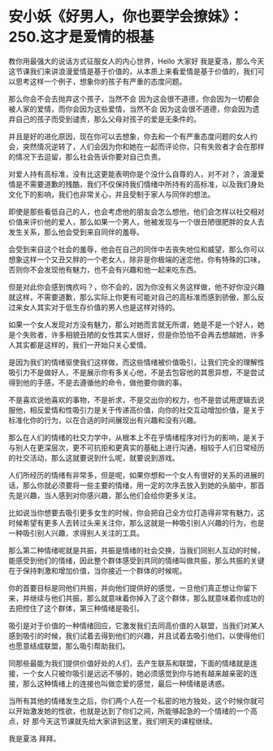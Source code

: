 # 安小妖《好男人，你也要学会撩妹》：250.这才是爱情的根基

教你用最强大的说话方式征服女人的内心世界，Hello 大家好 我是夏洛，那么今天这节课我们来讲浪漫爱情是基于价值的，从本质上来看爱情是基于价值的，我们可以思考这样一个例子，想象你的孩子有严重的态度问题。

那么你会不会去抛弃这个孩子，当然不会 因为这会很不道德，你会因为一切都会被人家的爱情，而你会因为这些爱情，当然不会 因为这会很不道德，你会因为遗弃自己的孩子而受到谴责，那么父母对孩子的爱是无条件的。

并且是好的进化原因，现在你可以去想象，你去和一个有严重态度问题的女人约会，突然情况逆转了，人们会因为你和她在一起而评论你，只有失败者才会在那样的情况下去逗留，那么社会告诉你要对自己负责。

对爱人持有高标准，没有比这更能表明你是个没什么自尊的人，对不对？，浪漫爱情是不需要道歉的残酷，我们不仅保持我们情绪中所持有的高标准，以及我们身处文化下的影响，我们也非常关心，并且受制于家人与同伴的想法。

即使是那些看低自己的人，也会考虑他的朋友会怎么想他，他们会怎样以社交相对价值来评价他的爱人，那么如果一个男人，他被发现与一个很丑陋很肥胖的女人去发生关系，那么他会受到来自同伴的羞辱。

会受到来自这个社会的羞辱，他会在自己的同伴中去丧失地位和威望，那么你可以想象这样一个又丑又胖的一个老女人，除非是你极端的迷恋他，你有特殊的口味，否则你不会发现他有魅力，也不会有兴趣和他一起来吃东西。

但是对此你会感到愧疚吗？，你不会的，因为你没有义务这样做，他不好你没兴趣就这样，不需要道歉，那么实际上你更有可能对自己的高标准而感到骄傲，那么反过来女人其实对于低生存价值的男人也是这样对待的。

如果一个女人发现对方没有魅力，那么对她而言就无所谓，她是不是一个好人，她是个失败者，许多相貌丑陋的女性其实人很好，但是你恐怕不会再去想越她，许多人其实都是这样的，我们一开始只关心爱情。

是因为我们的情绪驱使我们这样做，而这些情绪被价值吸引，让我们完全的理解性吸引力不是做好人，不是展示你有多关心他，不是去包容他的其思异想，不是尝试得到他的手感，不是去遵循他的命令，做他要你做的事。

不是喜欢说他喜欢的事物，不是祈求，不是交出你的权力，也不是尝试用逻辑去说服他，相反爱情和性吸引力是关于传递高价值，向你的社交互动增加价值，是关于标准化你的行为，以在合适的时间展现出有兴趣和没有兴趣。

那么在人们的情绪的社交力学中，从根本上不在乎情绪程序对行为的影响，是关于与别人在更深层次，更不可抗拒和更真实的基础上进行沟通，相较于人们日常经历的社交活动，那么这就要说到什么呢，就要说到游戏。

人们所经历的情绪有非常多，但是呢，如果你想和一个女人有很好的关系的进展的话，那么你就必须要将一些主要的情绪，用一定的次序去放入到她的头脑中，那首先是兴趣，当人感到对你感兴趣，那么他们会给你更多关注。

比如说当你想要去吸引更多女生的时候，你会把自己全方位打造得非常有魅力，这时候希望有更多人去转过头来关注你，那么这就是一种吸引别人兴趣的行为，也是一种吸引别人兴趣，求得别人关注的工具。

那么第二种情绪呢就是共振，共振是情绪的社会交换，当我们同别人互动的时候，能感受到他们的情绪，因此整个群体感受到共同的情绪叫做共振，那么共振的关键在于保持刺激和增加价值，当你接近一个群体的时候呢。

你的首要目标是同他们共振，并向他们提供好的感觉，一旦他们真正想让你留下来，并继续与他们共振，那么就意味着你掉入了这个群体，那么就意味着你成功的去把控住了这个群体，第三种情绪是吸引。

吸引是对于价值的一种情绪回应，它激发我们去同高价值的人联盟，当我们对某人感到吸引的时候，我们试着去得到他们的兴趣，并且试着去吸引他们，以使得他们也愿意结成联盟，那么吸引帮助我们。

同那些最能为我们提供价值好处的人们，去产生联系和联盟，下面的情绪就是连接，一个女人只被你吸引是远远不够的，她必须感觉到你与她有越来越亲密的连接，那么这种情绪上的连接也叫做恋爱的感觉，最后一种情绪是诱惑。

当所有其他的情绪发生之后，你们两个人在一个私密的地方独处，这个时候你就可以开始激发她的性欲，也就是达到了你们之间，所能够起急的一个情绪的一个高点，好 那今天这节课就先给大家讲到这里，我们明天的课程继续。

我是夏洛 拜拜。